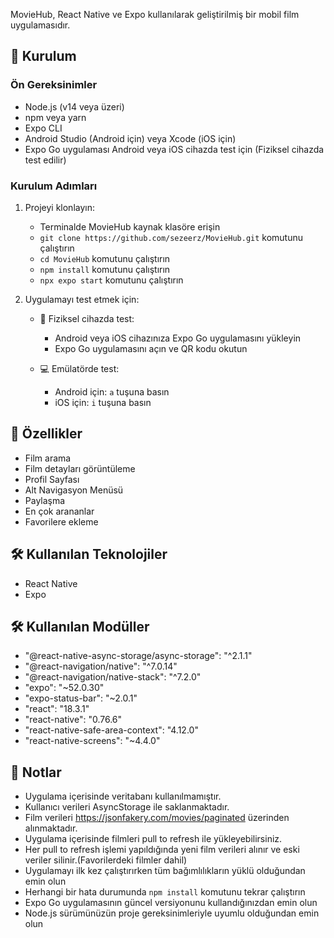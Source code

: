 MovieHub, React Native ve Expo kullanılarak geliştirilmiş bir mobil film uygulamasıdır.

## 🚀 Kurulum

### Ön Gereksinimler

- Node.js (v14 veya üzeri)
- npm veya yarn
- Expo CLI
- Android Studio (Android için) veya Xcode (iOS için)
- Expo Go uygulaması Android veya iOS cihazda test için (Fiziksel cihazda test edilir)

### Kurulum Adımları

1. Projeyi klonlayın:

   - Terminalde MovieHub kaynak klasöre erişin 
   - `git clone https://github.com/sezeerz/MovieHub.git` komutunu çalıştırın
   - `cd MovieHub` komutunu çalıştırın
   - `npm install` komutunu çalıştırın
   - `npx expo start` komutunu çalıştırın  

2. Uygulamayı test etmek için:

   - 📱 Fiziksel cihazda test:
     - Android veya iOS cihazınıza Expo Go uygulamasını yükleyin 
     - Expo Go uygulamasını açın ve QR kodu okutun
   

   - 💻 Emülatörde test:
     - Android için: `a` tuşuna basın
     - iOS için: `i` tuşuna basın

## 📱 Özellikler

- Film arama
- Film detayları görüntüleme
- Profil Sayfası
- Alt Navigasyon Menüsü
- Paylaşma
- En çok arananlar
- Favorilere ekleme 

## 🛠️ Kullanılan Teknolojiler

- React Native
- Expo  

## 🛠️ Kullanılan Modüller

- "@react-native-async-storage/async-storage": "^2.1.1"
- "@react-navigation/native": "^7.0.14"
- "@react-navigation/native-stack": "^7.2.0"
- "expo": "~52.0.30"
- "expo-status-bar": "~2.0.1"
- "react": "18.3.1"
- "react-native": "0.76.6"
- "react-native-safe-area-context": "4.12.0"
- "react-native-screens": "~4.4.0"

## 📝 Notlar
  
- Uygulama içerisinde veritabanı kullanılmamıştır.
- Kullanıcı verileri AsyncStorage ile saklanmaktadır.
- Film verileri https://jsonfakery.com/movies/paginated üzerinden alınmaktadır.
- Uygulama içerisinde filmleri pull to refresh ile yükleyebilirsiniz.
- Her pull to refresh işlemi yapıldığında yeni film verileri alınır ve eski veriler silinir.(Favorilerdeki filmler dahil)  
- Uygulamayı ilk kez çalıştırırken tüm bağımlılıkların yüklü olduğundan emin olun 
- Herhangi bir hata durumunda `npm install` komutunu tekrar çalıştırın
- Expo Go uygulamasının güncel versiyonunu kullandığınızdan emin olun 
- Node.js sürümünüzün proje gereksinimleriyle uyumlu olduğundan emin olun 